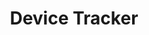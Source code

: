 ---
title: Device Tracker
img: /images/products/devicetracker.png
layout: list-mx.html
menu:
  title: Device Tracker
  items:
    - title: About
      url: /devicetracker/1-0/guide/about
    - title: Install & Setup
      url: /devicetracker/1-0/guide/setup
    - title: Admin View
      url: /devicetracker/1-0/guide/admin
    - title: Device Tracking
      url: /devicetracker/1-0/guide/mgmt
    - title: Configuration
      url: /devicetracker/1-0/guide/config
    - icon: fa fa-search
      url: /devicetracker/1-0/search
product: Device Tracker
productversion: '1.0'
---